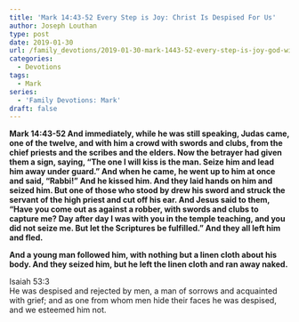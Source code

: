 ```yaml
---
title: 'Mark 14:43-52 Every Step is Joy: Christ Is Despised For Us'
author: Joseph Louthan
type: post
date: 2019-01-30
url: /family_devotions/2019-01-30-mark-1443-52-every-step-is-joy-god-will.md/
categories:
  - Devotions
tags:
  - Mark
series:
  - 'Family Devotions: Mark'
draft: false
---
```


**Mark 14:43-52 And immediately, while he was still speaking, Judas came, one of the twelve, and with him a crowd with swords and clubs, from the chief priests and the scribes and the elders. Now the betrayer had given them a sign, saying, “The one I will kiss is the man. Seize him and lead him away under guard.” And when he came, he went up to him at once and said, “Rabbi!” And he kissed him. And they laid hands on him and seized him. But one of those who stood by drew his sword and struck the servant of the high priest and cut off his ear. And Jesus said to them, “Have you come out as against a robber, with swords and clubs to capture me? Day after day I was with you in the temple teaching, and you did not seize me. But let the Scriptures be fulfilled.” And they all left him and fled.**

**And a young man followed him, with nothing but a linen cloth about his body. And they seized him, but he left the linen cloth and ran away naked.**

Isaiah 53:3  
  He was despised and rejected by men,
  a man of sorrows and acquainted with grief;
  and as one from whom men hide their faces
  he was despised, and we esteemed him not.